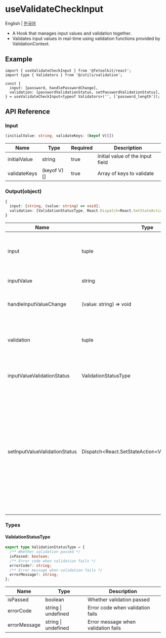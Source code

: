 # useValidateCheckInput

English | [한국어](../ko/hook_usevalidatecheckinput.md)

- A Hook that manages input values and validation together.
- Validates input values in real-time using validation functions provided by ValidationContext.

## Example

```tsx
import { useValidateCheckInput } from '@fetoolkit/react';
import type { Validators } from '@/utils/validation';

const {
  input: [password, handlePasswordChange],
  validation: [passwordValidationStatus, setPasswordValidationStatus],
} = useValidateCheckInput<typeof Validators>('', ['password_length']);
```

## API Reference

### Input

```typescript
(initialValue: string, validateKeys: (keyof V)[])
```

| Name         | Type        | Required | Description                      |
| ------------ | ----------- | -------- | -------------------------------- |
| initialValue | string      | true     | Initial value of the input field |
| validateKeys | (keyof V)[] | true     | Array of keys to validate        |

### Output(object)

```typescript
{
  input: [string, (value: string) => void];
  validation: [ValidationStatusType, React.Dispatch<React.SetStateAction<ValidationStatusType>>];
}
```

| Name                          | Type                                                     | Description                                                                                                                                                                                                                                |
| ----------------------------- | -------------------------------------------------------- | ------------------------------------------------------------------------------------------------------------------------------------------------------------------------------------------------------------------------------------------ |
| input                         | tuple                                                    | Tuple containing input value and input value change handler                                                                                                                                                                                |
| inputValue                    | string                                                   | Current value entered by the user                                                                                                                                                                                                          |
| handleInputValueChange        | (value: string) => void                                  | Method to modify the user's input value                                                                                                                                                                                                    |
| validation                    | tuple                                                    | Tuple containing validation status and validation status change function                                                                                                                                                                   |
| inputValueValidationStatus    | ValidationStatusType                                     | Current validation result of the input value                                                                                                                                                                                               |
| setInputValueValidationStatus | Dispatch\<React.SetStateAction\<ValidationStatusType\>\> | Method to modify the validation result of the current input value. <br> (This value was added to allow manual modification of validation results when running asynchronous validation. Please avoid using it unless absolutely necessary.) |

### Types

#### ValidationStatusType

```typescript
export type ValidationStatusType = {
  /** Whether validation passed */
  isPassed: boolean;
  /** Error code when validation fails */
  errorCode?: string;
  /** Error message when validation fails */
  errorMessage?: string;
};
```

| Name         | Type                | Description                         |
| ------------ | ------------------- | ----------------------------------- |
| isPassed     | boolean             | Whether validation passed           |
| errorCode    | string \| undefined | Error code when validation fails    |
| errorMessage | string \| undefined | Error message when validation fails |
